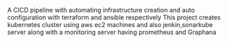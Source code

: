 A CICD pipeline with automating infrastructure creation and auto configuration with terraform and ansible respectively 
This project creates kubernetes cluster using aws ec2 machines and also jenkin,sonarkube server along with a monitoring server having prometheus and Graphana
